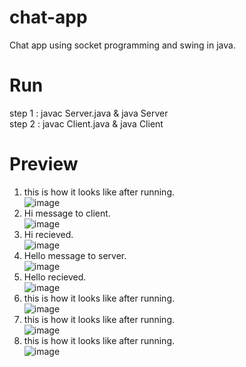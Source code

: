 # chat-app
Chat app using socket programming and swing in java.
# Run
step 1 : javac Server.java & java Server <br>
step 2 : javac Client.java & java Client <br>
# Preview
1) this is how it looks like after running. <br>
![image](https://github.com/akkiePro/chat-app/assets/72514060/e760d580-ba40-4224-a731-c02a9f762494) <br>
2) Hi message to client. <br>
![image](https://github.com/akkiePro/chat-app/assets/72514060/6d3c689f-a64f-4a06-b91d-af8b0a02c0b1) <br>
3) Hi recieved. <br>
![image](https://github.com/akkiePro/chat-app/assets/72514060/9d42ff09-995e-45a1-832b-47805ab1e2c6) <br>
4) Hello message to server. <br>
![image](https://github.com/akkiePro/chat-app/assets/72514060/2bdf98e3-e9c3-4b47-8a9a-99dfb3b31e35) <br>
5) Hello recieved. <br>
![image](https://github.com/akkiePro/chat-app/assets/72514060/eea337ed-f813-42e4-ab8b-401a60ecd3de) <br>
6) this is how it looks like after running. <br>
![image](https://github.com/akkiePro/chat-app/assets/72514060/b137bbd5-98a5-41de-b04c-14cae4eb8052) <br>
7) this is how it looks like after running. <br>
![image](https://github.com/akkiePro/chat-app/assets/72514060/ccb9d473-a59c-47c9-a320-b51ea1d3a453) <br>
8) this is how it looks like after running. <br>
![image](https://github.com/akkiePro/chat-app/assets/72514060/6fa53338-f019-40c1-8719-63177155cbe8) <br>




